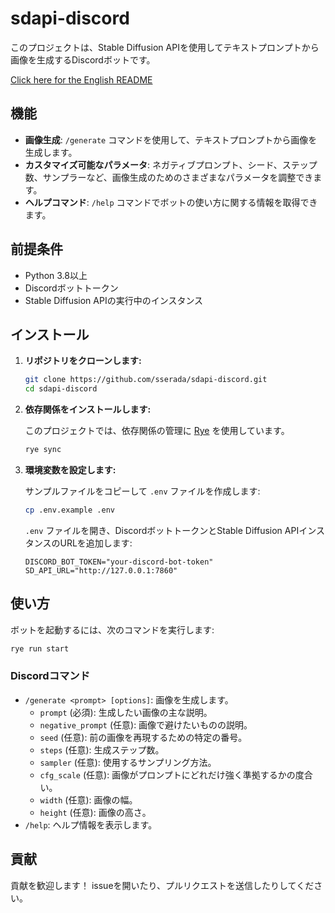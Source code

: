 # sdapi-discord

このプロジェクトは、Stable Diffusion APIを使用してテキストプロンプトから画像を生成するDiscordボットです。

[Click here for the English README](./README.md)

## 機能

-   **画像生成**: `/generate` コマンドを使用して、テキストプロンプトから画像を生成します。
-   **カスタマイズ可能なパラメータ**: ネガティブプロンプト、シード、ステップ数、サンプラーなど、画像生成のためのさまざまなパラメータを調整できます。
-   **ヘルプコマンド**: `/help` コマンドでボットの使い方に関する情報を取得できます。

## 前提条件

-   Python 3.8以上
-   Discordボットトークン
-   Stable Diffusion APIの実行中のインスタンス

## インストール

1.  **リポジトリをクローンします:**

    ```bash
    git clone https://github.com/sserada/sdapi-discord.git
    cd sdapi-discord
    ```

2.  **依存関係をインストールします:**

    このプロジェクトでは、依存関係の管理に [Rye](https://rye-up.com/) を使用しています。

    ```bash
    rye sync
    ```

3.  **環境変数を設定します:**

    サンプルファイルをコピーして `.env` ファイルを作成します:

    ```bash
    cp .env.example .env
    ```

    `.env` ファイルを開き、DiscordボットトークンとStable Diffusion APIインスタンスのURLを追加します:

    ```
    DISCORD_BOT_TOKEN="your-discord-bot-token"
    SD_API_URL="http://127.0.0.1:7860"
    ```

## 使い方

ボットを起動するには、次のコマンドを実行します:

```bash
rye run start
```

### Discordコマンド

-   `/generate <prompt> [options]`: 画像を生成します。
    -   `prompt` (必須): 生成したい画像の主な説明。
    -   `negative_prompt` (任意): 画像で避けたいものの説明。
    -   `seed` (任意): 前の画像を再現するための特定の番号。
    -   `steps` (任意): 生成ステップ数。
    -   `sampler` (任意): 使用するサンプリング方法。
    -   `cfg_scale` (任意): 画像がプロンプトにどれだけ強く準拠するかの度合い。
    -   `width` (任意): 画像の幅。
    -   `height` (任意): 画像の高さ。
-   `/help`: ヘルプ情報を表示します。

## 貢献

貢献を歓迎します！ issueを開いたり、プルリクエストを送信したりしてください。
